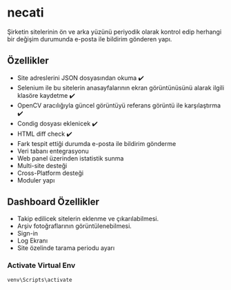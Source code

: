 # necati
Şirketin sitelerinin ön ve arka yüzünü periyodik olarak kontrol edip herhangi bir değişim durumunda e-posta ile bildirim gönderen yapı.

## Özellikler

- Site adreslerini JSON dosyasından okuma :heavy_check_mark:
- Selenium ile bu sitelerin anasayfalarının ekran görüntünüsünü alarak ilgili klasöre kaydetme :heavy_check_mark:
- OpenCV aracılığıyla güncel görüntüyü referans görüntü ile karşılaştırma :heavy_check_mark:
- Condig dosyası eklenicek :heavy_check_mark:
- HTML diff check :heavy_check_mark:
- Fark tespit ettiği durumda e-posta ile bildirim gönderme
- Veri tabanı entegrasyonu
- Web panel üzerinden istatistik sunma
- Multi-site desteği
- Cross-Platform desteği
- Moduler yapı


## Dashboard Özellikler

- Takip edilicek sitelerin eklenme ve çıkarılabilmesi.
- Arşiv fotoğraflarının görüntülenebilmesi.
- Sign-in
- Log Ekranı
- Site özelinde tarama periodu ayarı

### Activate Virtual Env
```
venv\Scripts\activate
```
